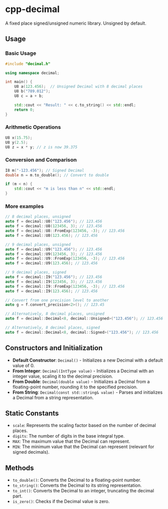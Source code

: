 # cpp-decimal

A fixed place signed/unsigned numeric library. Unsigned by default.

## Usage

### Basic Usage
```cpp
#include "decimal.h"

using namespace decimal;

int main() {
    U8 a(123.456);  // Unsigned Decimal with 8 decimal places
    U8 b("789.012");
    U8 c = a + b;

    std::cout << "Result: " << c.to_string() << std::endl;
    return 0;
}
```

### Arithmetic Operations
```cpp
U8 x(15.75);
U8 y(2.5);
U8 z = x * y; // z is now 39.375
```

### Conversion and Comparison
```cpp
I8 m("-123.456"); // Signed Decimal
double n = m.to_double(); // Convert to double

if (m < n) {
    std::cout << "m is less than n" << std::endl;
}
```

### More examples
```cpp
// 8 decimal places, unsigned
auto f = decimal::U8("123.456"); // 123.456
auto f = decimal::U8(123456, 3); // 123.456
auto f = decimal::U8::FromExp(123456, -3); // 123.456
auto f = decimal::U8(123.456); // 123.456

// 9 decimal places, unsigned
auto f = decimal::U9("123.456"); // 123.456
auto f = decimal::U9(123456, 3); // 123.456
auto f = decimal::U9::FromExp(123456, -3); // 123.456
auto f = decimal::U9(123.456); // 123.456

// 9 decimal places, signed
auto f = decimal::I9("123.456"); // 123.456
auto f = decimal::I9(123456, 3); // 123.456
auto f = decimal::I9::FromExp(123456, -3); // 123.456
auto f = decimal::I9(123.456); // 123.456

// Convert from one precision level to another
auto g = f.convert_precision<2>(); // 123.45

// Alternatively, 8 decimal places, unsigned
auto f = decimal::Decimal<8, decimal::Unsigned>("123.456"); // 123.456

// Alternatively, 8 decimal places, signed
auto f = decimal::Decimal<8, decimal::Signed>("123.456"); // 123.456
```

## Constructors and Initialization
- **Default Constructor**: `Decimal()` - Initializes a new Decimal with a default value of 0.
- **From Integer**: `Decimal(IntType value)` - Initializes a Decimal with an integer value, scaling it to the decimal precision.
- **From Double**: `Decimal(double value)` - Initializes a Decimal from a floating-point number, rounding it to the specified precision.
- **From String**: `Decimal(const std::string& value)` - Parses and initializes a Decimal from a string representation.

## Static Constants
- `scale`: Represents the scaling factor based on the number of decimal places.
- `digits`: The number of digits in the base integral type.
- `MAX`: The maximum value that the Decimal can represent.
- `MIN`: The minimum value that the Decimal can represent (relevant for signed decimals).

## Methods
- `to_double()`: Converts the Decimal to a floating-point number.
- `to_string()`: Converts the Decimal to its string representation.
- `to_int()`: Converts the Decimal to an integer, truncating the decimal part.
- `is_zero()`: Checks if the Decimal value is zero.


